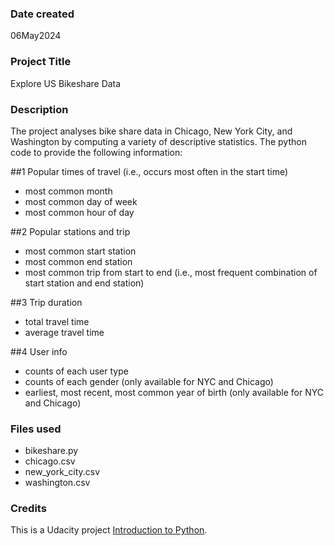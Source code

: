 ### Date created
06May2024

### Project Title
Explore US Bikeshare Data

### Description
The project analyses bike share data in Chicago, New York City, and Washington by computing a variety of descriptive statistics. The python code to provide the following information:

##1 Popular times of travel (i.e., occurs most often in the start time)
- most common month
- most common day of week
- most common hour of day

##2 Popular stations and trip
- most common start station
- most common end station
- most common trip from start to end (i.e., most frequent combination of start station and end station)

##3 Trip duration
- total travel time
- average travel time

##4 User info
- counts of each user type
- counts of each gender (only available for NYC and Chicago)
- earliest, most recent, most common year of birth (only available for NYC and Chicago)

### Files used
- bikeshare.py
- chicago.csv
- new_york_city.csv
- washington.csv

### Credits
This is a Udacity project [Introduction to Python](https://learn.udacity.com/paid-courses/cd0024).

